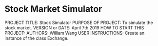 # Stock Market Simulator

PROJECT TITLE: Stock Simulator
PURPOSE OF PROJECT: To simulate the stock market.
VERSION or DATE: April 7th 2019
HOW TO START THIS PROJECT:
AUTHORS: William Wang
USER INSTRUCTIONS: Create an instance of the class Exchange.
